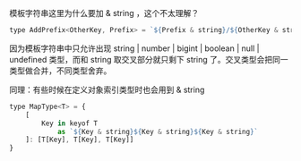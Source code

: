 模板字符串这里为什么要加 & string ，这个不太理解？

```js
type AddPrefix<OtherKey, Prefix> = `${Prefix & string}/${OtherKey & string}`
```

因为模板字符串中只允许出现 string | number | bigint | boolean | null | undefined 类型，而和 string 取交叉部分就只剩下 string 了。交叉类型会把同一类型做合并，不同类型舍弃。

同理：有些时候在定义对象索引类型时也会用到 & string

```js
type MapType<T> = {
    [
        Key in keyof T 
            as `${Key & string}${Key & string}${Key & string}`
    ]: [T[Key], T[Key], T[Key]]
}
```